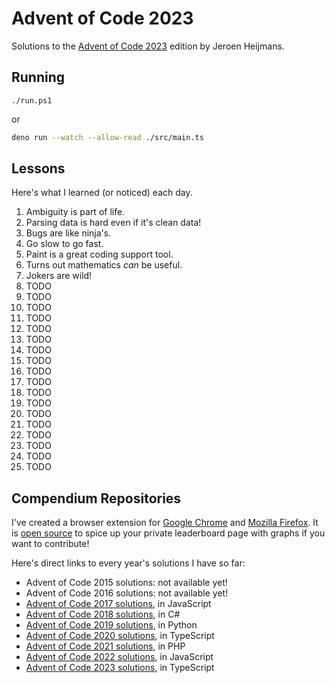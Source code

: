 # Advent of Code 2023

Solutions to the [Advent of Code 2023](https://adventofcode.com/2023) edition by Jeroen Heijmans.

## Running

```psh
./run.ps1
```

or

```sh
deno run --watch --allow-read ./src/main.ts
```

## Lessons

Here's what I learned (or noticed) each day.

1. Ambiguity is part of life.
2. Parsing data is hard even if it's clean data!
3. Bugs are like ninja's.
4. Go slow to go fast.
5. Paint is a great coding support tool.
6. Turns out mathematics *can* be useful.
7. Jokers are wild!
8. TODO
9. TODO
10. TODO
11. TODO
12. TODO
13. TODO
14. TODO
15. TODO
16. TODO
17. TODO
18. TODO
19. TODO
20. TODO
21. TODO
22. TODO
23. TODO
24. TODO
25. TODO

## Compendium Repositories

I've created a browser extension for [Google Chrome](https://chrome.google.com/webstore/detail/ipbomkmbokofodhhjpipflmdplipblbe) and [Mozilla Firefox](https://addons.mozilla.org/en-US/firefox/addon/advent-of-code-charts/).
It is [open source](https://github.com/jeroenheijmans/advent-of-code-charts)  to spice up your private leaderboard page with graphs if you want to contribute!

Here's direct links to every year's solutions I have so far:

- Advent of Code 2015 solutions: not available yet!
- Advent of Code 2016 solutions: not available yet!
- [Advent of Code 2017 solutions](https://github.com/jeroenheijmans/advent-of-code-2017), in JavaScript
- [Advent of Code 2018 solutions](https://github.com/jeroenheijmans/advent-of-code-2018), in C#
- [Advent of Code 2019 solutions](https://github.com/jeroenheijmans/advent-of-code-2019), in Python
- [Advent of Code 2020 solutions](https://github.com/jeroenheijmans/advent-of-code-2020), in TypeScript
- [Advent of Code 2021 solutions](https://github.com/jeroenheijmans/advent-of-code-2021), in PHP
- [Advent of Code 2022 solutions](https://github.com/jeroenheijmans/advent-of-code-2022), in JavaScript
- [Advent of Code 2023 solutions](https://github.com/jeroenheijmans/advent-of-code-2023), in TypeScript
